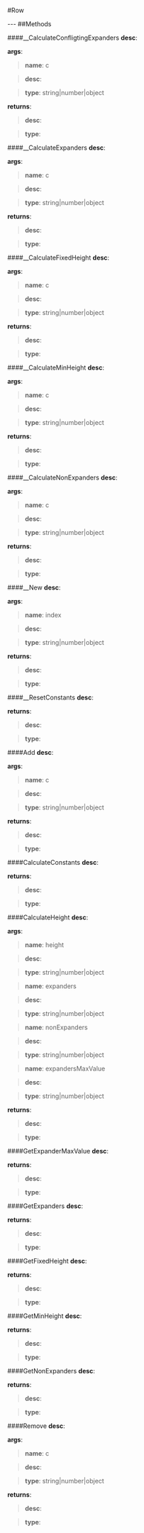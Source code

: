 #Row
<figure markdown="1">

</figure>
---
##Methods

####__CalculateConfligtingExpanders
**desc**: 

**args**:

> **name**: c

> **desc**: 

> **type**: string|number|object

**returns**:

> **desc**: 

> **type**: 

####__CalculateExpanders
**desc**: 

**args**:

> **name**: c

> **desc**: 

> **type**: string|number|object

**returns**:

> **desc**: 

> **type**: 

####__CalculateFixedHeight
**desc**: 

**args**:

> **name**: c

> **desc**: 

> **type**: string|number|object

**returns**:

> **desc**: 

> **type**: 

####__CalculateMinHeight
**desc**: 

**args**:

> **name**: c

> **desc**: 

> **type**: string|number|object

**returns**:

> **desc**: 

> **type**: 

####__CalculateNonExpanders
**desc**: 

**args**:

> **name**: c

> **desc**: 

> **type**: string|number|object

**returns**:

> **desc**: 

> **type**: 

####__New
**desc**: 

**args**:

> **name**: index

> **desc**: 

> **type**: string|number|object

**returns**:

> **desc**: 

> **type**: 

####__ResetConstants
**desc**: 

**returns**:

> **desc**: 

> **type**: 

####Add
**desc**: 

**args**:

> **name**: c

> **desc**: 

> **type**: string|number|object

**returns**:

> **desc**: 

> **type**: 

####CalculateConstants
**desc**: 

**returns**:

> **desc**: 

> **type**: 

####CalculateHeight
**desc**: 

**args**:

> **name**: height

> **desc**: 

> **type**: string|number|object

> **name**: expanders

> **desc**: 

> **type**: string|number|object

> **name**: nonExpanders

> **desc**: 

> **type**: string|number|object

> **name**: expandersMaxValue

> **desc**: 

> **type**: string|number|object

**returns**:

> **desc**: 

> **type**: 

####GetExpanderMaxValue
**desc**: 

**returns**:

> **desc**: 

> **type**: 

####GetExpanders
**desc**: 

**returns**:

> **desc**: 

> **type**: 

####GetFixedHeight
**desc**: 

**returns**:

> **desc**: 

> **type**: 

####GetMinHeight
**desc**: 

**returns**:

> **desc**: 

> **type**: 

####GetNonExpanders
**desc**: 

**returns**:

> **desc**: 

> **type**: 

####Remove
**desc**: 

**args**:

> **name**: c

> **desc**: 

> **type**: string|number|object

**returns**:

> **desc**: 

> **type**: 

